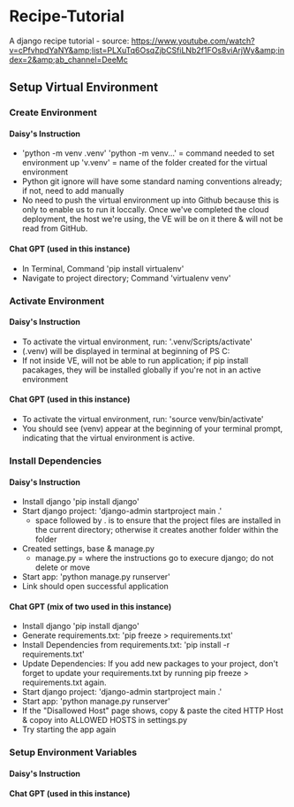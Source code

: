 # Recipe-Tutorial
A django recipe tutorial - source: https://www.youtube.com/watch?v=cPfvhpdYaNY&amp;list=PLXuTq6OsqZjbCSfiLNb2f1FOs8viArjWy&amp;index=2&amp;ab_channel=DeeMc


## Setup Virtual Environment

### Create Environment

#### Daisy's Instruction
- 'python -m venv .venv' 
    'python -m venv...' = command needed to set environment up
    'v.venv' = name of the folder created for the virtual environment
- Python git ignore will have some standard naming conventions already; if not, need to add manually
- No need to push the virtual environment up into Github because this is only to enable us to run it loccally. Once we've completed the cloud deployment, the host we're using, the VE will be on it there & will not be read from GitHub.

#### Chat GPT (used in this instance)
- In Terminal, Command 'pip install virtualenv'
- Navigate to project directory; Command 'virtualenv venv'


### Activate Environment

#### Daisy's Instruction
- To activate the virtual environment, run: '.venv/Scripts/activate'
- (.venv) will be displayed in terminal at beginning of PS C:
- If not inside VE, will not be able to run application; if pip install pacakages, they will be installed globally if you're not in an active environment

#### Chat GPT (used in this instance)
- To activate the virtual environment, run: 'source venv/bin/activate'
- You should see (venv) appear at the beginning of your terminal prompt, indicating that the virtual environment is active.


### Install Dependencies

#### Daisy's Instruction
- Install django 'pip install django'
- Start django project: 'django-admin startproject main .'
    - space followed by . is to ensure that the project files are installed in the current directory; otherwise it creates another folder within the folder
- Created settings, base & manage.py 
    - manage.py = where the instructions go to execure django; do not delete or move
- Start app: 'python manage.py runserver'
- Link should open successful application


#### Chat GPT (mix of two used in this instance)
- Install django 'pip install django'
- Generate requirements.txt: 'pip freeze > requirements.txt'
- Install Dependencies from requirements.txt: 'pip install -r requirements.txt'
- Update Dependencies: If you add new packages to your project, don't forget to update your requirements.txt by running pip freeze > requirements.txt again.
- Start django project: 'django-admin startproject main .'
- Start app: 'python manage.py runserver'
- If the "Disallowed Host" page shows, copy & paste the cited HTTP Host & copoy into ALLOWED HOSTS in settings.py
- Try starting the app again



### Setup Environment Variables

#### Daisy's Instruction

#### Chat GPT (used in this instance)